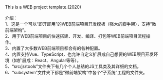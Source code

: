 This is a WEB project template.(2020)<br /><br />
介绍：<br />
1、这是一个可以“即开即用”的WEB前端项目开发模板（强大的脚手架），支持“微前端架构”。<br />
2、用于WEB前端项目的快速搭建、开发、编译、打包等WEB前端项目流程操作。<br />
3、内置了大多数WEB前端项目都会有的各种配置。<br />
4、内置支持Vue、TypeScript，也允许自定义扩展成自己想要的WEB项目开发环境（如扩展成：React、Angular等等）。<br />
5、“src/js/tools”文件夹下有几个个人总结的JS工具类及其详细的文档。<br />
6、“subsystem”文件夹下都是“微前端架构”中各个“子系统”工程的文件夹。<br />
